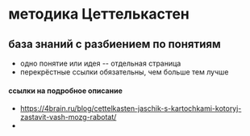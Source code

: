 # методика Цеттелькастен
## база знаний с разбиением по понятиям

- одно понятие или идея -- отдельная страница
- перекрёстные ссылки обязательны, чем больше тем лучше

#### ссылки на подробное описание

- https://4brain.ru/blog/cettelkasten-jaschik-s-kartochkami-kotoryj-zastavit-vash-mozg-rabotat/
- 
